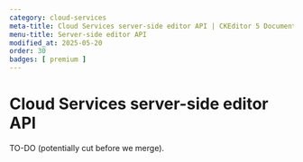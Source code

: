 ```yaml
---
category: cloud-services
meta-title: Cloud Services server-side editor API | CKEditor 5 Documentation
menu-title: Server-side editor API
modified_at: 2025-05-20
order: 30
badges: [ premium ]
---
```


# Cloud Services server-side editor API

TO-DO (potentially cut before we merge).
